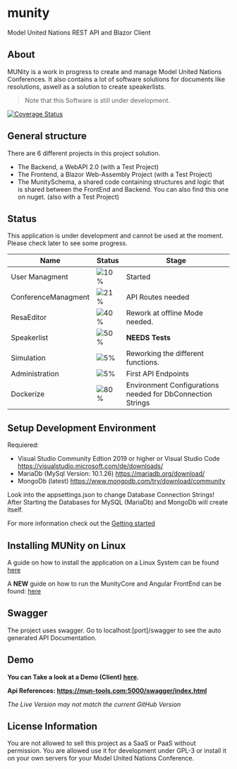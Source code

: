 # munity
Model United Nations REST API and Blazor Client

## About
MUNity is a work in progress to create and manage Model United Nations Conferences. It also contains a lot of software solutions for documents like resolutions, aswell as a solution to create speakerlists.

> Note that this Software is still under development.

[![Coverage Status](https://coveralls.io/repos/github/PeerConradi/munity/badge.svg?branch=master)](https://coveralls.io/github/PeerConradi/munity?branch=master)

## General structure

There are 6 different projects in this project solution. 
* The Backend, a WebAPI 2.0 (with a Test Project)
* The Frontend, a Blazor Web-Assembly Project (with a Test Project)
* The MunitySchema, a shared code containing structures and logic that is shared between the FrontEnd and Backend. You can also find this one on nuget. (also with a Test Project)

## Status
This application is under development and cannot be used at the moment. Please check later to see some progress.


| Name                | Status                              | Stage                                                            |
| ------------------- | ----------------------------------- | ---------------------------------------------------------------- |
| User Managment      | ![10%](https://progress-bar.dev/10) | Started                                                          |
| ConferenceManagment | ![21%](https://progress-bar.dev/21) | API Routes needed                                                |
| ResaEditor          | ![40%](https://progress-bar.dev/50) | Rework at offline Mode needed. |
| Speakerlist         | ![50%](https://progress-bar.dev/90) | __NEEDS Tests__                                     |
| Simulation          | ![5%](https://progress-bar.dev/20)   | Reworking the different functions.                              |
| Administration      | ![5%](https://progress-bar.dev/5)   | First API Endpoints                                              |
| Dockerize           | ![80%](https://progress-bar.dev/80) | Environment Configurations needed for DbConnection Strings       |

## Setup Development Environment
Requiered: 
* Visual Studio Community Edtion 2019 or higher or Visual Studio Code https://visualstudio.microsoft.com/de/downloads/
* MariaDb (MySql Version: 10.1.26) https://mariadb.org/download/
* MongoDb (latest) https://www.mongodb.com/try/download/community

Look into the appsettings.json to change Database Connection Strings!
After Starting the Databases for MySQL (MariaDb) and MongoDb will create itself.

For more information check out the [Getting started](Documentation/GettingStarted.md)

## Installing MUNity on Linux

A guide on how to install the application on a Linux System can 
be found [here](Documentation/installation.md)

A __NEW__ guide on how to run the MunityCore and Angular FrontEnd can be found: [here](Documentation/docker.md)

## Swagger

The project uses swagger. Go to localhost:[port]/swagger to see the auto generated API Documentation.

## Demo

__You can Take a look at a Demo (Client) [here](https://mun-hosting.web.app).__

__Api References: https://mun-tools.com:5000/swagger/index.html__

_The Live Version may not match the current GitHub Version_

## License Information

You are not allowed to sell this project as a SaaS or PaaS without permission. You are allowed use it for development under GPL-3 or install it on your own servers for your Model United Nations Conference.



